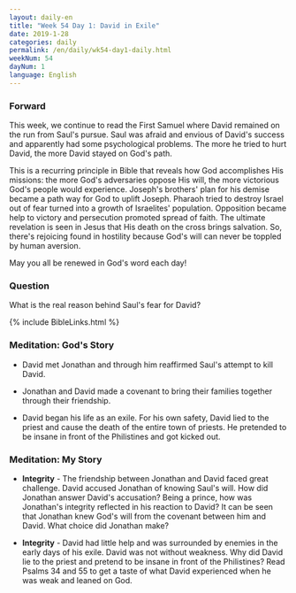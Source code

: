 ```yaml
---
layout: daily-en
title: "Week 54 Day 1: David in Exile"
date: 2019-1-28 
categories: daily
permalink: /en/daily/wk54-day1-daily.html
weekNum: 54
dayNum: 1
language: English
---
```


### Forward     
This week, we continue to read the First Samuel where David remained on the run from Saul's pursue. Saul was afraid and envious of David's success and apparently had some psychological problems. The more he tried to hurt David, the more David stayed on God's path.

This is a recurring principle in Bible that reveals how God accomplishes His missions: the more God's adversaries oppose His will, the more victorious God's people would experience. Joseph's brothers' plan for his demise became a path way for God to uplift Joseph. Pharaoh tried to destroy Israel out of fear turned into a growth of Israelites' population. Opposition became help to victory and persecution promoted spread of faith. The ultimate revelation is seen in Jesus that His death on the cross brings salvation. So, there's rejoicing found in hostility because God's will can never be toppled by human aversion.

May you all be renewed in God's word each day!

### Question     
What is the real reason behind Saul's fear for David?

{% include BibleLinks.html %} 

### Meditation: God's Story   
+ David met Jonathan and through him reaffirmed Saul's attempt to kill David. 

+ Jonathan and David made a covenant to bring their families together through their friendship. 

+ David began his life as an exile. For his own safety, David lied to the priest and cause the death of the entire town of priests. He pretended to be insane in front of the Philistines and got kicked out. 

### Meditation: My Story   
+ **Integrity** - The friendship between Jonathan and David faced great challenge. David accused Jonathan of knowing Saul's will. How did Jonathan answer David's accusation? Being a prince, how was Jonathan's integrity reflected in his reaction to David? It can be seen that Jonathan knew God's will from the covenant between him and David. What choice did Jonathan make? 

+ **Integrity** - David had little help and was surrounded by enemies in the early days of his exile. David was not without weakness. Why did David lie to the priest and pretend to be insane in front of the Philistines? Read Psalms 34 and 55 to get a taste of what David experienced when he was weak and leaned on God. 
